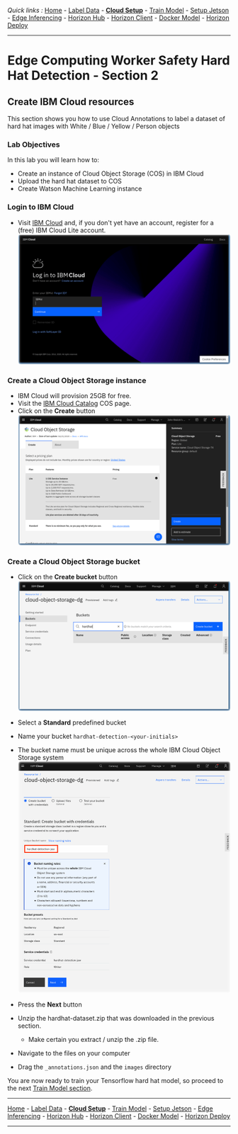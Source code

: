 *Quick links :*
[Home](/README.md) - [Label Data](/part1/LABEL.md) - [**Cloud Setup**](/part1/CLOUDSETUP.md) - [Train Model](/part1/TRAIN.md) - [Setup Jetson](/part2/JETSON.md) - [Edge Inferencing](/part2/EDGEINFER.md) - [Horizon Hub](/part3/HZNHUB.md) - [Horizon Client](/part3/HZNCLIENT.md) - [Docker Model](/part4/DOCKERMODEL.md) - [Horizon Deploy](/part4/HZNDEPLOY.md)
***

# Edge Computing Worker Safety Hard Hat Detection - Section 2

## Create IBM Cloud resources

This section shows you how to use Cloud Annotations to label a dataset of hard hat images with White / Blue / Yellow / Person objects

### Lab Objectives

In this lab you will learn how to:

- Create an instance of Cloud Object Storage (COS) in IBM Cloud
- Upload the hard hat dataset to COS
- Create Watson Machine Learning instance

### Login to IBM Cloud

- Visit [IBM Cloud](http://cloud.ibm.com) and, if you don't yet have an account, register for a (free) IBM Cloud Lite account.
![IBM Cloud login](/images/IBM-Cloud-Login.png)

### Create a Cloud Object Storage instance

- IBM Cloud will provision 25GB for free.
- Visit the [IBM Cloud Catalog](https://cloud.ibm.com/catalog/services/cloud-object-storage) COS page.
- Click on the **Create** button
  ![COS Create](/images/COS-Create.png)

### Create a Cloud Object Storage bucket

- Click on the **Create bucket** button
  ![COS Create Bucket](/images/COS-CreateBucket.png)

- Select a **Standard** predefined bucket
- Name your bucket ```hardhat-detection-<your-initials>```
- The bucket name must be unique across the whole IBM Cloud Object Storage system
  ![COS Bucket name](/images/COS-BucketName.png)
- Press the **Next** button
- Unzip the hardhat-dataset.zip that was downloaded in the previous section.
  - Make certain you extract / unzip the .zip file.
- Navigate to the files on your computer
- Drag the ```_annotations.json``` and the ```images``` directory




You are now ready to train your Tensorflow hard hat model, so proceed to the next [Train Model section](/part1/TRAIN.md).

***
[Home](/README.md) - [Label Data](/part1/LABEL.md) - [**Cloud Setup**](/part1/CLOUDSETUP.md) - [Train Model](/part1/TRAIN.md) - [Setup Jetson](/part2/JETSON.md) - [Edge Inferencing](/part2/EDGEINFER.md) - [Horizon Hub](/part3/HZNHUB.md) - [Horizon Client](/part3/HZNCLIENT.md) - [Docker Model](/part4/DOCKERMODEL.md) - [Horizon Deploy](/part4/HZNDEPLOY.md)
***
